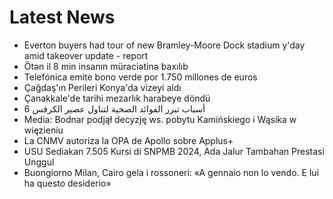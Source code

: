 # Latest News
-  Everton buyers had tour of new Bramley-Moore Dock stadium y'day amid takeover update - report
-  Ötən il 8 min insanın müraciətinə baxılıb
-  Telefónica emite bono verde por 1.750 millones de euros
-  Çağdaş'ın Perileri Konya'da vizeyi aldı
-  Çanakkale'de tarihi mezarlık harabeye döndü
-  6 أسباب تبرر الفوائد الصحية لتناول عصير الكرفس
-  Media: Bodnar podjął decyzję ws. pobytu Kamińskiego i Wąsika w więzieniu
-  La CNMV autoriza la OPA de Apollo sobre Applus+
-  USU Sediakan 7.505 Kursi di SNPMB 2024, Ada Jalur Tambahan Prestasi Unggul
-  Buongiorno Milan, Cairo gela i rossoneri: «A gennaio non lo vendo. E lui ha questo desiderio»
